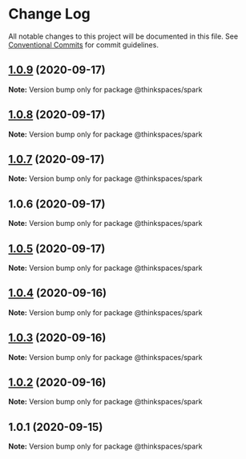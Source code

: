# Change Log

All notable changes to this project will be documented in this file.
See [Conventional Commits](https://conventionalcommits.org) for commit guidelines.

## [1.0.9](https://github.com/thinkspaces/spark/compare/@thinkspaces/spark@1.0.8...@thinkspaces/spark@1.0.9) (2020-09-17)

**Note:** Version bump only for package @thinkspaces/spark





## [1.0.8](https://github.com/thinkspaces/spark/compare/@thinkspaces/spark@1.0.7...@thinkspaces/spark@1.0.8) (2020-09-17)

**Note:** Version bump only for package @thinkspaces/spark





## [1.0.7](https://github.com/thinkspaces/spark/compare/@thinkspaces/spark@1.0.6...@thinkspaces/spark@1.0.7) (2020-09-17)

**Note:** Version bump only for package @thinkspaces/spark





## 1.0.6 (2020-09-17)

**Note:** Version bump only for package @thinkspaces/spark





## [1.0.5](https://github.com/thinkspaces/spark/compare/@thinkspaces/spark@1.0.4...@thinkspaces/spark@1.0.5) (2020-09-17)

**Note:** Version bump only for package @thinkspaces/spark





## [1.0.4](https://github.com/thinkspaces/spark/compare/@thinkspaces/spark@1.0.3...@thinkspaces/spark@1.0.4) (2020-09-16)

**Note:** Version bump only for package @thinkspaces/spark





## [1.0.3](https://github.com/thinkspaces/spark/compare/@thinkspaces/spark@1.0.2...@thinkspaces/spark@1.0.3) (2020-09-16)

**Note:** Version bump only for package @thinkspaces/spark





## [1.0.2](https://github.com/thinkspaces/spark/compare/@thinkspaces/spark@1.0.1...@thinkspaces/spark@1.0.2) (2020-09-16)

**Note:** Version bump only for package @thinkspaces/spark





## 1.0.1 (2020-09-15)

**Note:** Version bump only for package @thinkspaces/spark
